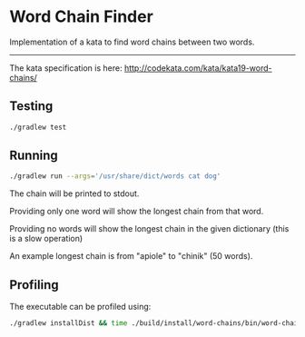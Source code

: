 # Word Chain Finder

Implementation of a kata to find word chains between two words.

---

The kata specification is here: http://codekata.com/kata/kata19-word-chains/

## Testing

```sh
./gradlew test
```

## Running

```sh
./gradlew run --args='/usr/share/dict/words cat dog'
```

The chain will be printed to stdout.

Providing only one word will show the longest chain from that word.

Providing no words will show the longest chain in the given dictionary
(this is a slow operation)

An example longest chain is from "apiole" to "chinik" (50 words).

## Profiling

The executable can be profiled using:

```sh
./gradlew installDist && time ./build/install/word-chains/bin/word-chains /usr/share/dict/words cat dog
```
